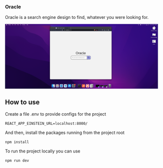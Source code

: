 ### Oracle

Oracle is a search engine design to find, whatever you were looking for.


![oracle-search-engine](https://github.com/sebastiantuyu/oracle/blob/master/oracle-cover.png)
## How to use

Create a file .env to provide configs for the project

```
REACT_APP_EINSTEIN_URL=localhost:8000/
```


And then, install the packages running from the project root
```
npm install
```


To run the project locally you can use

```
npm run dev
```

